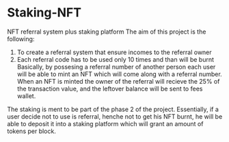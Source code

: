 # Staking-NFT
NFT referral system plus staking platform
The aim of this project is the following:
  1) To create a referral system that ensure incomes to the referral owner
  2) Each referral code has to be used only 10 times and than will be burnt
Basically, by possesing a referral number of another person each user will be able to mint an NFT which will come along with a referral number. When an NFT is minted the owner of the referral will recieve the 25% of the transaction value, and the leftover balance will be sent to fees wallet.

The staking is ment to be part of the phase 2 of the project. Essentially, if a user decide not to use is referral, henche not to get his NFT burnt, he will be able to deposit it into a staking platform which will grant an amount of tokens per block.
